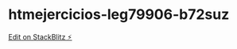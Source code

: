 # htmejercicios-leg79906-b72suz

[Edit on StackBlitz ⚡️](https://stackblitz.com/edit/htmejercicios-leg79906-b72suz)